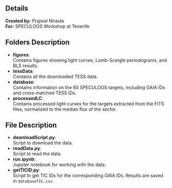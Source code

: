 ## Details
**Created by:** Prajwal Niraula  
**For:** SPECULOOS Workshop at Tenerife

## Folders Description
- **figures**:  
    Contains figures showing light curves, Lomb-Scargle periodograms, and BLS results.
- **tessData**:  
    Contains all the downloaded TESS data.
- **database**:  
    Contains information on the 60 SPECULOOS targets, including GAIA IDs and cross-matched TESS IDs.
- **processedLC**:  
    Contains processed light curves for the targets extracted from the FITS files, normalized to the median flux of the sector.

## File Description
- **downloadScript.py**:  
    Script to download the data.
- **readData.py**:  
    Script to read the data.
- **run.ipynb**:  
    Jupyter notebook for working with the data.
- **getTICID.py**:  
    Script to get TIC IDs for the corresponding GAIA IDs. Results are saved in `databaseTIC.csv`.
